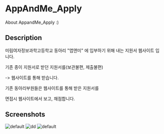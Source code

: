 # AppAndMe_Apply
About AppandMe_Apply :)

Description
--------------------------------------
미림여자정보과학고등학교 동아리 "앱앤미" 에 입부하기 위해 내는 지원서 웹사이트 입니다.

기존 종이 지원서로 받던 지원서를(보관불편, 제출불편) 

-> 웹사이트를 통해 받습니다.


기존 동아리부원들은 웹사이트를 통해 받은 지원서를

면접시 웹사이트에서 보고, 채점합니다.

Screenshots
---------------------------------------
![default](https://user-images.githubusercontent.com/31758135/43297243-1a38c892-918b-11e8-95cb-e1f240522c82.JPG)
![dd](https://user-images.githubusercontent.com/31758135/43297247-230e4d52-918b-11e8-8257-f54042a0b334.png)
![default](https://user-images.githubusercontent.com/31758135/43297242-19fc2fc2-918b-11e8-8682-c0316f6d017b.JPG)




